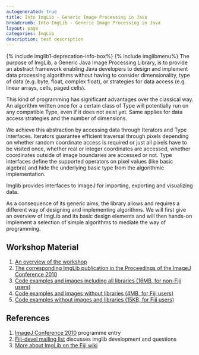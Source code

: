```yaml
---
autogenerated: true
title: Into ImgLib - Generic Image Processing in Java
breadcrumb: Into ImgLib - Generic Image Processing in Java
layout: page
categories: ImgLib
description: test description
---
```


{% include imglib1-deprecation-info-box%}
 {% include imglibmenu%}
 The purpose of ImgLib, a Generic Java Image Processing Library, is to provide an abstract framework enabling Java developers to design and implement data processing algorithms without having to consider dimensionality, type of data (e.g. byte, float, complex float), or strategies for data access (e.g. linear arrays, cells, paged cells).

This kind of programming has significant advantages over the classical way. An algorithm written once for a certain class of Type will potentially run on any compatible Type, even if it does not exist yet. Same applies for data access strategies and the number of dimensions.

We achieve this abstraction by accessing data through Iterators and Type interfaces. Iterators guarantee efficient traversal through pixels depending on whether random coordinate access is required or just all pixels have to be visited once, whether real or integer coordinates are accessed, whether coordinates outside of image boundaries are accessed or not. Type interfaces define the supported operators on pixel values (like basic algebra) and hide the underlying basic type from the algorithmic implementation.

Imglib provides interfaces to ImageJ for importing, exporting and visualizing data.

As a consequence of its generic aims, the library allows and requires a different way of designing and implementing algorithms. We will first give an overview of ImgLib and its basic design elements and will then hands-on implement a selection of simple algorithms to mediate the way of programming.

## Workshop Material

1.  [An overview of the workshop](https://fiji.sc/~preibisch/ImgLibPresentation.pdf)
2.  [The corresponding ImgLib publication in the Proceedings of the ImageJ Conference 2010](http://fly.mpi-cbg.de/~preibisch/pubs/imagejpaper2010.pdf)
3.  [Code examples and images including all libraries (16MB, for non-Fiji users)](https://fiji.sc/~preibisch/workshop.zip)
4.  [Code examples and images without libraries (4MB, for Fiji users)](https://fiji.sc/~preibisch/workshop2.zip)
5.  [Code examples without images and libraries (15KB, for Fiji users)](http://fly.mpi-cbg.de/~saalfeld/workshop3.zip)

## References

1.  [ImageJ Conference 2010](http://imagejconf.tudor.lu/program/doku.php?id=:program:workshops:preibisch:start) programme entry
2.  [Fiji-devel mailing list](mailto:fiji@fiji.sc) discusses imglib development and questions
3.  [More about ImgLib on the Fiji wiki](Imglib "wikilink")


